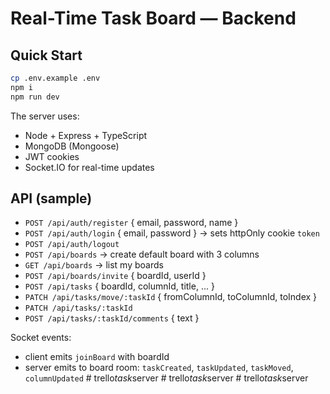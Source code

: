 # Real-Time Task Board — Backend

## Quick Start
```bash
cp .env.example .env
npm i
npm run dev
```
The server uses:
- Node + Express + TypeScript
- MongoDB (Mongoose)
- JWT cookies
- Socket.IO for real-time updates

## API (sample)
- `POST /api/auth/register` { email, password, name }
- `POST /api/auth/login` { email, password } -> sets httpOnly cookie `token`
- `POST /api/auth/logout`
- `POST /api/boards` -> create default board with 3 columns
- `GET /api/boards` -> list my boards
- `POST /api/boards/invite` { boardId, userId }
- `POST /api/tasks` { boardId, columnId, title, ... }
- `PATCH /api/tasks/move/:taskId` { fromColumnId, toColumnId, toIndex }
- `PATCH /api/tasks/:taskId`
- `POST /api/tasks/:taskId/comments` { text }

Socket events:
- client emits `joinBoard` with boardId
- server emits to board room: `taskCreated`, `taskUpdated`, `taskMoved`, `columnUpdated`
#   t r e l l o _ t a s k _ s e r v e r  
 #   t r e l l o _ t a s k _ s e r v e r  
 #   t r e l l o _ t a s k _ s e r v e r  
 